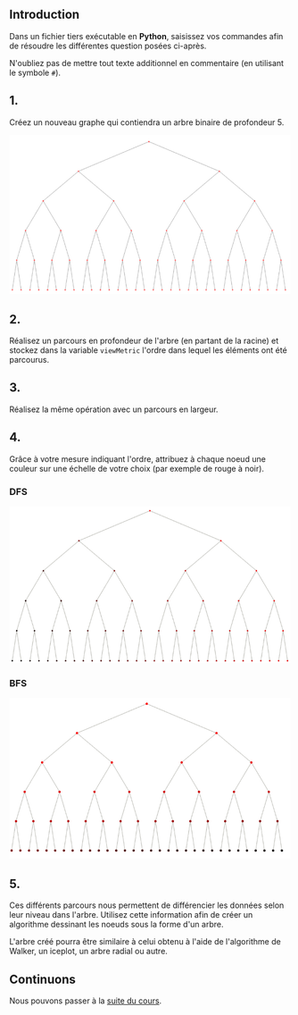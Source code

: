 ## Introduction 

Dans un fichier tiers exécutable en **Python**, saisissez vos commandes afin de résoudre les différentes question posées ci-après.

N'oubliez pas de mettre tout texte additionnel en commentaire (en utilisant le symbole `#`).

## 1.

Créez un nouveau graphe qui contiendra un arbre binaire de profondeur 5.

![image](image/4_1.png)


## 2.

Réalisez un parcours en profondeur de l'arbre (en partant de la racine) et stockez dans la variable `viewMetric` l'ordre dans lequel les éléments ont été parcourus.


## 3.

Réalisez la même opération avec un parcours en largeur.

## 4.

Grâce à votre mesure indiquant l'ordre, attribuez à chaque noeud une couleur sur une échelle de votre choix (par exemple de rouge à noir).

### DFS

![image](image/4_2.png)

### BFS

![image](image/4_3.png)

## 5.

Ces différents parcours nous permettent de différencier les données selon leur niveau dans l'arbre. Utilisez cette information afin de créer un algorithme dessinant les noeuds sous la forme d'un arbre.

L'arbre créé pourra être similaire à celui obtenu à l'aide de l'algorithme de Walker, un iceplot, un arbre radial ou autre.


## Continuons

Nous pouvons passer à la [suite du cours](./5_algorithm_application.md).


